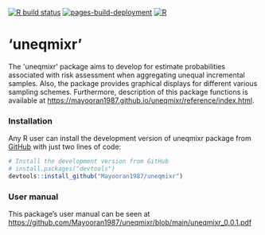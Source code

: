 <!-- [![Build Status](https://travis-ci.com/Mayooran1987/uneqmix.svg?branch=main)](https://travis-ci.com/Mayooran1987/uneqmixr)-->

[![R build status](https://github.com/Mayooran1987/uneqmixr/workflows/R-CMD-check/badge.svg)](https://github.com/Mayooran1987/uneqmixr/actions) <!-- <style> --> [![pages-build-deployment](https://github.com/Mayooran1987/uneqmixr/actions/workflows/pages/pages-build-deployment/badge.svg)](https://github.com/Mayooran1987/uneqmixr/actions/workflows/pages/pages-build-deployment) [![R](https://github.com/Mayooran1987/uneqmixr/actions/workflows/r.yml/badge.svg)](https://github.com/Mayooran1987/uneqmixr/actions/workflows/r.yml)
<!-- <style> -->

<!-- body {text-align: justify} -->

<!-- </style> -->

# ‘uneqmixr’

The 'uneqmixr' package aims to develop for estimate probabilities associated with risk assessment when aggregating unequal incremental samples. Also, the package provides graphical displays for different various sampling schemes. Furthermore, description of this package functions is available at <https://mayooran1987.github.io/uneqmixr/reference/index.html>.

<!-- (Note that the web page contains an older version of the package. The most recent version of the page, which is associated with the current version of the package, will be updated soon). -->

### Installation

Any R user can install the development version of uneqmixr package from [GitHub](https://github.com/) with just two lines of code:

``` r
# Install the development version from GitHub
# install.packages("devtools")
devtools::install_github("Mayooran1987/uneqmixr")
```

### User manual

This package’s user manual can be seen at <https://github.com/Mayooran1987/uneqmixr/blob/main/uneqmixr_0.0.1.pdf>

<!-- ### An analytical sample preparation process for microorganisms  -->

<!-- <center> -->

<!-- ![](C:/Users/mthevara/OneDrive - Massey University/Desktop/mixingsimulation/New folder/analytical_sample.png){width=80%} -->

<!-- </center> -->

<!-- The homogenisation occurs stage-by-stage in the powder-mixing process, which is illustrated in the following Figure. -->

<!-- ```{r, fig.cap="\\label{Figure 1} Explanation of the analytical sample preparation process for microorganisms testing"} -->

<!-- knitr::include_graphics("analytical_sample.pdf") -->

<!-- ``` -->

